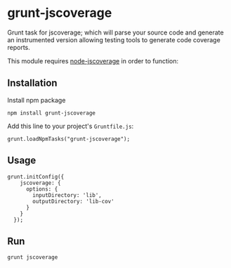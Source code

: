 grunt-jscoverage
==============

Grunt task for jscoverage; which will parse your source code and generate an instrumented version allowing testing tools to generate code coverage reports.

This module requires [node-jscoverage](https://github.com/visionmedia/node-jscoverage) in order to function:



## Installation

Install npm package

    npm install grunt-jscoverage

Add this line to your project's `Gruntfile.js`:

    grunt.loadNpmTasks("grunt-jscoverage");


## Usage

````
grunt.initConfig({
    jscoverage: {
      options: {
        inputDirectory: 'lib',
        outputDirectory: 'lib-cov'
      }
    }
  });
````

## Run
````
grunt jscoverage

````


